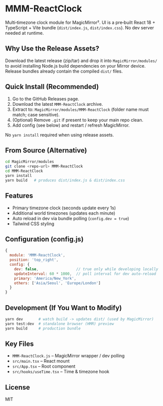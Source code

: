 # MMM-ReactClock

Multi‑timezone clock module for MagicMirror². UI is a pre‑built React 18 + TypeScript + Vite bundle (`dist/index.js`, `dist/index.css`). No dev server needed at runtime.

## Why Use the Release Assets?

Download the latest release (zip/tar) and drop it into `MagicMirror/modules/` to avoid installing Node.js build dependencies on your Mirror device. Release bundles already contain the compiled `dist/` files.

## Quick Install (Recommended)

1. Go to the GitHub Releases page.
2. Download the latest `MMM-ReactClock` archive.
3. Extract to: `MagicMirror/modules/MMM-ReactClock` (folder name must match; case sensitive).
4. (Optional) Remove `.git` if present to keep your main repo clean.
5. Add config (see below) and restart / refresh MagicMirror.

No `yarn install` required when using release assets.

## From Source (Alternative)

```bash
cd MagicMirror/modules
git clone <repo-url> MMM-ReactClock
cd MMM-ReactClock
yarn install
yarn build   # produces dist/index.js & dist/index.css
```

## Features

- Primary timezone clock (seconds update every 1s)
- Additional world timezones (updates each minute)
- Auto reload in dev via bundle polling (`config.dev = true`)
- Tailwind CSS styling

## Configuration (config.js)

```js
{
  module: 'MMM-ReactClock',
  position: 'top_right',
  config: {
    dev: false,                 // true only while developing locally
    updateInterval: 60 * 1000,  // poll interval for dev auto‑reload
    primary: 'America/New_York',
    others: ['Asia/Seoul', 'Europe/London']
  }
}
```

## Development (If You Want to Modify)

```bash
yarn dev       # watch build -> updates dist/ (used by MagicMirror)
yarn test:dev  # standalone browser (HMR) preview
yarn build     # production bundle
```

## Key Files

- `MMM-ReactClock.js` – MagicMirror wrapper / dev polling
- `src/main.tsx` – React mount
- `src/App.tsx` – Root component
- `src/hooks/useTime.tsx` – Time & timezone hook

## License

MIT

